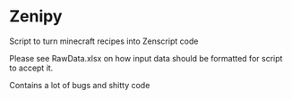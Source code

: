 # Zenipy
Script to turn minecraft recipes into Zenscript code

Please see RawData.xlsx on how input data should be formatted for script to accept it.

Contains a lot of bugs and shitty code
